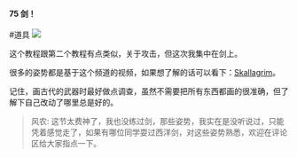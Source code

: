 #### 75 剑！
#道具 
![](assets/tutorials/t75/sword.gif)

  这个教程跟第二个教程有点类似，关于攻击，但这次我集中在剑上。

  很多的姿势都是基于这个频道的视频，如果想了解的话可以看下：[Skallagrim](https://www.youtube.com/user/SkallagrimNilsson)。

  记住，画古代的武器时最好做点调查，虽然不需要把所有东西都画的很准确，但了解下自己改动了哪里总是好的。

> 风农: 这节太费神了，我也没练过剑，那些姿势，我实在是没听说过，只能凭着感觉走了，如果有哪位同学耍过西洋剑，对这些姿势熟悉，欢迎在评论区给大家指点一下。

